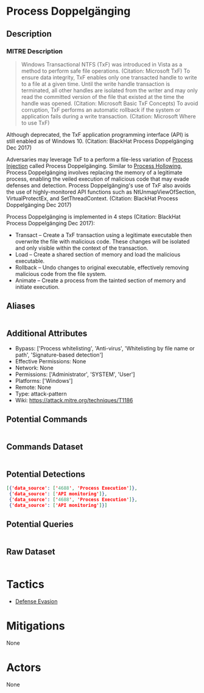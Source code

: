 
# Process Doppelgänging

## Description

### MITRE Description

> Windows Transactional NTFS (TxF) was introduced in Vista as a method to perform safe file operations. (Citation: Microsoft TxF) To ensure data integrity, TxF enables only one transacted handle to write to a file at a given time. Until the write handle transaction is terminated, all other handles are isolated from the writer and may only read the committed version of the file that existed at the time the handle was opened. (Citation: Microsoft Basic TxF Concepts) To avoid corruption, TxF performs an automatic rollback if the system or application fails during a write transaction. (Citation: Microsoft Where to use TxF)

Although deprecated, the TxF application programming interface (API) is still enabled as of Windows 10. (Citation: BlackHat Process Doppelgänging Dec 2017)

Adversaries may leverage TxF to a perform a file-less variation of [Process Injection](https://attack.mitre.org/techniques/T1055) called Process Doppelgänging. Similar to [Process Hollowing](https://attack.mitre.org/techniques/T1093), Process Doppelgänging involves replacing the memory of a legitimate process, enabling the veiled execution of malicious code that may evade defenses and detection. Process Doppelgänging's use of TxF also avoids the use of highly-monitored API functions such as NtUnmapViewOfSection, VirtualProtectEx, and SetThreadContext. (Citation: BlackHat Process Doppelgänging Dec 2017)

Process Doppelgänging is implemented in 4 steps (Citation: BlackHat Process Doppelgänging Dec 2017):

* Transact – Create a TxF transaction using a legitimate executable then overwrite the file with malicious code. These changes will be isolated and only visible within the context of the transaction.
* Load – Create a shared section of memory and load the malicious executable.
* Rollback – Undo changes to original executable, effectively removing malicious code from the file system.
* Animate – Create a process from the tainted section of memory and initiate execution.

## Aliases

```

```

## Additional Attributes

* Bypass: ['Process whitelisting', 'Anti-virus', 'Whitelisting by file name or path', 'Signature-based detection']
* Effective Permissions: None
* Network: None
* Permissions: ['Administrator', 'SYSTEM', 'User']
* Platforms: ['Windows']
* Remote: None
* Type: attack-pattern
* Wiki: https://attack.mitre.org/techniques/T1186

## Potential Commands

```

```

## Commands Dataset

```

```

## Potential Detections

```json
[{'data_source': ['4688', 'Process Execution']},
 {'data_source': ['API monitoring']},
 {'data_source': ['4688', 'Process Execution']},
 {'data_source': ['API monitoring']}]
```

## Potential Queries

```json

```

## Raw Dataset

```json

```

# Tactics


* [Defense Evasion](../tactics/Defense-Evasion.md)


# Mitigations

None

# Actors

None
